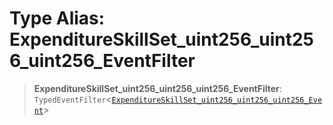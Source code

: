 # Type Alias: ExpenditureSkillSet\_uint256\_uint256\_uint256\_EventFilter

> **ExpenditureSkillSet\_uint256\_uint256\_uint256\_EventFilter**: `TypedEventFilter`\<[`ExpenditureSkillSet_uint256_uint256_uint256_Event`](ExpenditureSkillSet_uint256_uint256_uint256_Event.md)\>

